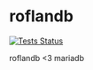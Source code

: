 # roflandb
[![Tests Status](https://travis-ci.org/roflan-da/roflandb.svg?branch=dev)](https://travis-ci.org/roflan-da/roflandb)

roflandb <3 mariadb
